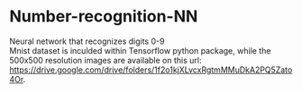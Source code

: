# Number-recognition-NN
Neural network that recognizes digits 0-9  
Mnist dataset is inculded within Tensorflow python package, while the 500x500 resolution images are available on this url: https://drive.google.com/drive/folders/1f2o1kjXLvcxRgtmMMuDkA2PQ5Zato4Or.
